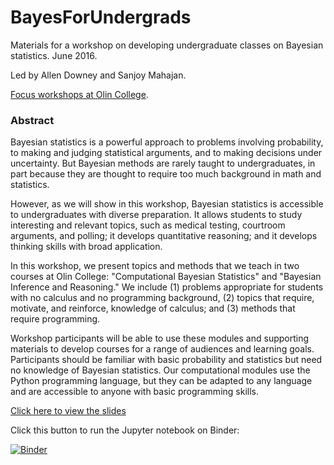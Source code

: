 # BayesForUndergrads

Materials for a workshop on developing undergraduate classes on Bayesian statistics.  June 2016.

Led by Allen Downey and Sanjoy Mahajan.

[Focus workshops at Olin College](http://www.olin.edu/collaborate/collaboratory/summer-institute/focus-workshops/).

### Abstract

Bayesian statistics is a powerful approach to problems involving probability, to making and judging statistical arguments, and to making decisions under uncertainty.  But Bayesian methods are rarely taught to undergraduates, in part because they are thought to require too much background in math and statistics.

However, as we will show in this workshop, Bayesian statistics is accessible to undergraduates with diverse preparation.  It allows students to study interesting and relevant topics, such as medical testing, courtroom arguments, and polling; it develops quantitative reasoning; and it develops thinking skills with broad application.

In this workshop, we present topics and methods that we teach in two courses at Olin College: "Computational Bayesian Statistics" and "Bayesian Inference and Reasoning."  We include (1) problems appropriate for students with no calculus and no programming background, (2) topics that require, motivate, and reinforce, knowledge of calculus; and (3) methods that require programming. 

Workshop participants will be able to use these modules and supporting materials to develop courses for a range of audiences and learning goals.  Participants should be familiar with basic probability and statistics but need no knowledge of Bayesian statistics.  Our computational modules use the Python programming language, but they can be adapted to any language and are accessible to anyone with basic programming skills.


[Click here to view the slides](https://docs.google.com/presentation/d/1ltQiDWFyWJR_SzTRXdRHLfA3YA70koqxcBi0KYKWAzQ/pub?start=false&loop=false&delayms=3000)

Click this button to run the Jupyter notebook on Binder:

[![Binder](http://mybinder.org/badge.svg)](http://mybinder.org/repo/AllenDowney/BayesMadeSimple)
